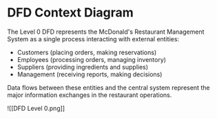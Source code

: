 # DFD Context Diagram

The Level 0 DFD represents the McDonald's Restaurant Management System as a single process interacting with external entities:

- Customers (placing orders, making reservations)
- Employees (processing orders, managing inventory)
- Suppliers (providing ingredients and supplies)
- Management (receiving reports, making decisions)

Data flows between these entities and the central system represent the major information exchanges in the restaurant operations.


![[DFD Level 0.png]]